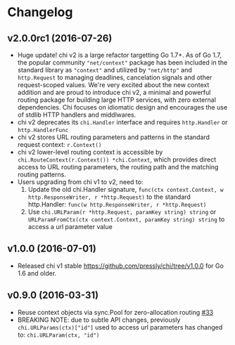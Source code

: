 # Changelog

## v2.0.0rc1 (2016-07-26)

- Huge update! chi v2 is a large refactor targetting Go 1.7+. As of Go 1.7, the popular
community `"net/context"` package has been included in the standard library as `"context"` and
utilized by `"net/http"` and `http.Request` to managing deadlines, cancelation signals and other
request-scoped values. We're very excited about the new context addition and are proud to
introduce chi v2, a minimal and powerful routing package for building large HTTP services,
with zero external dependencies. Chi focuses on idiomatic design and encourages the use of 
stdlib HTTP handlers and middlwares.
- chi v2 deprecates its `chi.Handler` interface and requires `http.Handler` or `http.HandlerFunc`
- chi v2 stores URL routing parameters and patterns in the standard request context: `r.Context()`
- chi v2 lower-level routing context is accessible by `chi.RouteContext(r.Context()) *chi.Context`,
  which provides direct access to URL routing parameters, the routing path and the matching
  routing patterns.
- Users upgrading from chi v1 to v2, need to:
  1. Update the old chi.Handler signature, `func(ctx context.Context, w http.ResponseWriter, r *http.Request)` to
     the standard http.Handler: `func(w http.ResponseWriter, r *http.Request)`
  2. Use `chi.URLParam(r *http.Request, paramKey string) string`
     or `URLParamFromCtx(ctx context.Context, paramKey string) string` to access a url parameter value

## v1.0.0 (2016-07-01)

- Released chi v1 stable https://github.com/pressly/chi/tree/v1.0.0 for Go 1.6 and older.

## v0.9.0 (2016-03-31)

- Reuse context objects via sync.Pool for zero-allocation routing [#33](https://github.com/pressly/chi/pull/33)
- BREAKING NOTE: due to subtle API changes, previously `chi.URLParams(ctx)["id"]` used to access url parameters
  has changed to: `chi.URLParam(ctx, "id")`

